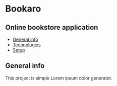 # Bookaro 
## Online bookstore application 
* [General info](#general-info)
* [Technologies](#technologies)
* [Setup](#setup)
## General info
This project is simple Lorem ipsum dolor generator.

